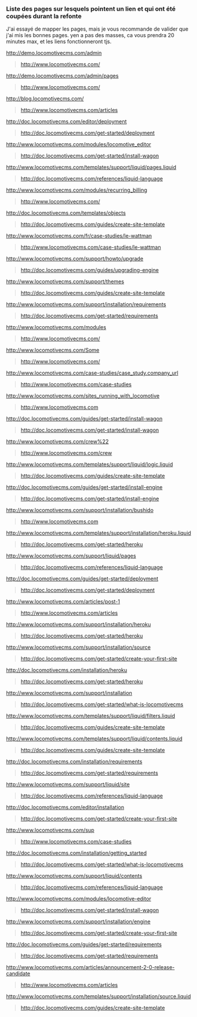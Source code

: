 ### Liste des pages sur lesquels pointent un lien et qui ont été coupées durant la refonte
J'ai essayé de mapper les pages, mais je vous recommande de valider que j'ai mis les bonnes pages. yen a pas des masses, ca vous prendra 20 minutes max, et les liens fonctionneront tjs.


http://demo.locomotivecms.com/admin
> http://www.locomotivecms.com/

http://demo.locomotivecms.com/admin/pages
> http://www.locomotivecms.com/

http://blog.locomotivecms.com/
> http://www.locomotivecms.com/articles

http://doc.locomotivecms.com/editor/deployment
> http://doc.locomotivecms.com/get-started/deployment

http://www.locomotivecms.com/modules/locomotive_editor
> http://doc.locomotivecms.com/get-started/install-wagon

http://www.locomotivecms.com/templates/support/liquid/pages.liquid
> http://doc.locomotivecms.com/references/liquid-language

http://www.locomotivecms.com/modules/recurring_billing
> http://www.locomotivecms.com/

http://doc.locomotivecms.com/templates/objects
> http://doc.locomotivecms.com/guides/create-site-template

http://www.locomotivecms.com/fr/case-studies/le-wattman
> http://www.locomotivecms.com/case-studies/le-wattman

http://www.locomotivecms.com/support/howto/upgrade
> http://doc.locomotivecms.com/guides/upgrading-engine

http://www.locomotivecms.com/support/themes
> http://doc.locomotivecms.com/guides/create-site-template

http://www.locomotivecms.com/support/installation/requirements
> http://doc.locomotivecms.com/get-started/requirements

http://www.locomotivecms.com/modules
> http://www.locomotivecms.com/

http://www.locomotivecms.com/Some
> http://www.locomotivecms.com/

http://www.locomotivecms.com/case-studies/case_study.company_url
> http://www.locomotivecms.com/case-studies

http://www.locomotivecms.com/sites_running_with_locomotive
> http://www.locomotivecms.com

http://doc.locomotivecms.com/guides/get-started/install-wagon
> http://doc.locomotivecms.com/get-started/install-wagon

http://www.locomotivecms.com/crew%22
> http://www.locomotivecms.com/crew

http://www.locomotivecms.com/templates/support/liquid/logic.liquid
> http://doc.locomotivecms.com/guides/create-site-template

http://doc.locomotivecms.com/guides/get-started/install-engine
> http://doc.locomotivecms.com/get-started/install-engine

http://www.locomotivecms.com/support/installation/bushido
> http://www.locomotivecms.com

http://www.locomotivecms.com/templates/support/installation/heroku.liquid
> http://doc.locomotivecms.com/get-started/heroku

http://www.locomotivecms.com/support/liquid/pages
> http://doc.locomotivecms.com/references/liquid-language

http://doc.locomotivecms.com/guides/get-started/deployment
> http://doc.locomotivecms.com/get-started/deployment

http://www.locomotivecms.com/articles/post-1
> http://www.locomotivecms.com/articles

http://www.locomotivecms.com/support/installation/heroku
> http://doc.locomotivecms.com/get-started/heroku

http://www.locomotivecms.com/support/installation/source
> http://doc.locomotivecms.com/get-started/create-your-first-site

http://doc.locomotivecms.com/installation/heroku
> http://doc.locomotivecms.com/get-started/heroku

http://www.locomotivecms.com/support/installation
> http://doc.locomotivecms.com/get-started/what-is-locomotivecms

http://www.locomotivecms.com/templates/support/liquid/filters.liquid
> http://doc.locomotivecms.com/guides/create-site-template

http://www.locomotivecms.com/templates/support/liquid/contents.liquid
> http://doc.locomotivecms.com/guides/create-site-template

http://doc.locomotivecms.com/installation/requirements
> http://doc.locomotivecms.com/get-started/requirements

http://www.locomotivecms.com/support/liquid/site
> http://doc.locomotivecms.com/references/liquid-language

http://doc.locomotivecms.com/editor/installation
> http://doc.locomotivecms.com/get-started/create-your-first-site

http://www.locomotivecms.com/sup
> http://www.locomotivecms.com/case-studies

http://doc.locomotivecms.com/installation/getting_started
> http://doc.locomotivecms.com/get-started/what-is-locomotivecms

http://www.locomotivecms.com/support/liquid/contents
> http://doc.locomotivecms.com/references/liquid-language

http://www.locomotivecms.com/modules/locomotive-editor
> http://doc.locomotivecms.com/get-started/install-wagon

http://www.locomotivecms.com/support/installation/engine
> http://doc.locomotivecms.com/get-started/create-your-first-site

http://doc.locomotivecms.com/guides/get-started/requirements
> http://doc.locomotivecms.com/get-started/requirements

http://www.locomotivecms.com/articles/announcement-2-0-release-candidate
> http://www.locomotivecms.com/articles

http://www.locomotivecms.com/templates/support/installation/source.liquid
> http://doc.locomotivecms.com/guides/create-site-template
